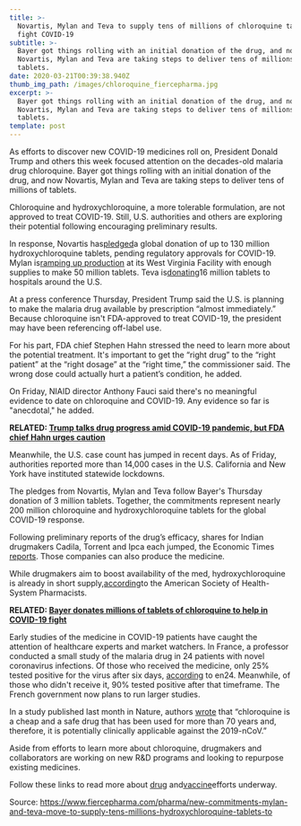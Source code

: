 ```yaml
---
title: >-
  Novartis, Mylan and Teva to supply tens of millions of chloroquine tablets to
  fight COVID-19
subtitle: >-
  Bayer got things rolling with an initial donation of the drug, and now
  Novartis, Mylan and Teva are taking steps to deliver tens of millions of
  tablets.
date: 2020-03-21T00:39:38.940Z
thumb_img_path: /images/chloroquine_fiercepharma.jpg
excerpt: >-
  Bayer got things rolling with an initial donation of the drug, and now
  Novartis, Mylan and Teva are taking steps to deliver tens of millions of
  tablets.
template: post
---
```

As efforts to discover new COVID-19 medicines roll on, President Donald Trump and others this week focused attention on the decades-old malaria drug chloroquine. Bayer got things rolling with an initial donation of the drug, and now Novartis, Mylan and Teva are taking steps to deliver tens of millions of tablets.

Chloroquine and hydroxychloroquine, a more tolerable formulation, are not approved to treat COVID-19. Still, U.S. authorities and others are exploring their potential following encouraging preliminary results.

In response, Novartis has[pledged](https://www.globenewswire.com/news-release/2020/03/20/2004178/0/en/Novartis-commits-to-donate-up-to-130-million-doses-of-hydroxychloroquine-to-support-the-global-COVID-19-pandemic-response.html)a global donation of up to 130 million hydroxychloroquine tablets, pending regulatory approvals for COVID-19. Mylan is[ramping up production](http://newsroom.mylan.com/2020-03-19-Mylan-Ramps-Up-U-S-Manufacturing-of-Hydroxychloroquine-Sulfate-Tablets-to-Meet-Potential-COVID-19-Patient-Needs) at its West Virginia Facility with enough supplies to make 50 million tablets. Teva is[donating](https://ir.tevapharm.com/news-and-events/press-releases/press-release-details/2020/Teva-to-Donate-Potential-COVID-19-Treatment-Hydroxychloroquine-Sulfate-Tablets-to-Hospitals-Nationwide/default.aspx)16 million tablets to hospitals around the U.S.

At a press conference Thursday, President Trump said the U.S. is planning to make the malaria drug available by prescription “almost immediately.” Because chloroquine isn't FDA-approved to treat COVID-19, the president may have been referencing off-label use.

For his part, FDA chief Stephen Hahn stressed the need to learn more about the potential treatment. It's important to get the “right drug” to the “right patient” at the “right dosage” at the “right time,” the commissioner said. The wrong dose could actually hurt a patient’s condition, he added.

On Friday, NIAID director Anthony Fauci said there's no meaningful evidence to date on chloroquine and COVID-19. Any evidence so far is "anecdotal," he added.

**RELATED: [Trump talks drug progress amid COVID-19 pandemic, but FDA chief Hahn urges caution](https://www.fiercepharma.com/pharma/trump-talks-antiviral-progress-amid-covid-19-pandemic-but-fda-chief-hahn-stresses-caution)**

Meanwhile, the U.S. case count has jumped in recent days. As of Friday, authorities reported more than 14,000 cases in the U.S. California and New York have instituted statewide lockdowns.

The pledges from Novartis, Mylan and Teva follow Bayer's Thursday donation of 3 million tablets. Together, the commitments represent nearly 200 million chloroquine and hydroxychloroquine tablets for the global COVID-19 response.

Following preliminary reports of the drug’s efficacy, shares for Indian drugmakers Cadila, Torrent and Ipca each jumped, the Economic Times [reports](https://economictimes.indiatimes.com/markets/stocks/news/cadila-torrent-ipca-labs-surge-as-malaria-drug-found-effective-against-covid-19/articleshow/74728180.cms?from=mdr). Those companies can also produce the medicine.

While drugmakers aim to boost availability of the med, hydroxychloroquine is already in short supply,[according](https://www.ashp.org/Drug-Shortages/Current-Shortages/Drug-Shortage-Detail.aspx?id=646)to the American Society of Health-System Pharmacists.

**RELATED: [Bayer donates millions of tablets of chloroquine to help in COVID-19 fight](https://www.fiercepharma.com/pharma/bayer-preps-u-s-donation-malaria-med-chloroquine-to-help-covid-19-fight-report)**

Early studies of the medicine in COVID-19 patients have caught the attention of healthcare experts and market watchers. In France, a professor conducted a small study of the malaria drug in 24 patients with novel coronavirus infections. Of those who received the medicine, only 25% tested positive for the virus after six days, [according](https://www.en24.news/a/2020/03/hydroxychloroquine-would-be-effective-according-to-professor-raoult-of-the-ihu-in-marseille-after-a-first-limited-test.html) to en24. Meanwhile, of those who didn't receive it, 90% tested positive after that timeframe. The French government now plans to run larger studies.

In a study published last month in Nature, authors [wrote](https://www.nature.com/articles/s41422-020-0282-0) that “chloroquine is a cheap and a safe drug that has been used for more than 70 years and, therefore, it is potentially clinically applicable against the 2019-nCoV.”

Aside from efforts to learn more about chloroquine, drugmakers and collaborators are working on new R&D programs and looking to repurpose existing medicines.

Follow these links to read more about [drug](https://www.fiercebiotech.com/biotech/biopharma-s-leading-treatment-hopes-against-covid-19) and[vaccine](https://www.fiercebiotech.com/biotech/biopharma-s-no-holds-barred-fight-to-find-a-covid-19-vaccine-full-list)efforts underway.

Source: <https://www.fiercepharma.com/pharma/new-commitments-mylan-and-teva-move-to-supply-tens-millions-hydroxychloroquine-tablets-to>